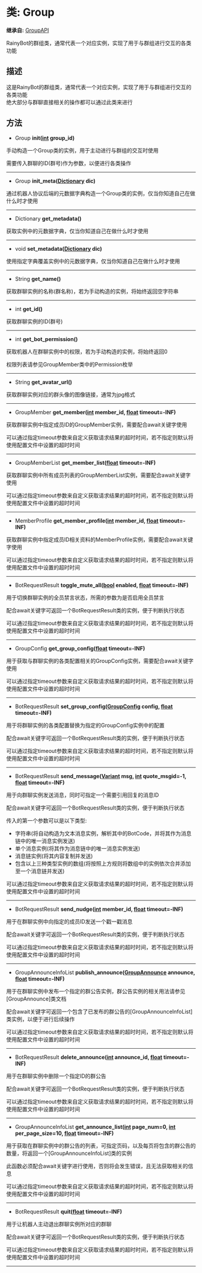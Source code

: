 # 类: Group  
  
**继承自:** [GroupAPI](https://docs.godotengine.org/en/latest/classes/class_groupapi.html)  
  
RainyBot的群组类，通常代表一个对应实例，实现了用于与群组进行交互的各类功能  
  
## 描述  
  
这是RainyBot的群组类，通常代表一个对应实例，实现了用于与群组进行交互的各类功能   
绝大部分与群聊直接相关的操作都可以通过此类来进行  
  
## 方法 
  
- Group **init([int](https://docs.godotengine.org/en/latest/classes/class_int.html) group_id)**  
  
手动构造一个Group类的实例，用于主动进行与群组的交互时使用   
  
需要传入群聊的ID(群号)作为参数，以便进行各类操作  
  
---  
  
- Group **init_meta([Dictionary](https://docs.godotengine.org/en/latest/classes/class_dictionary.html) dic)**  
  
通过机器人协议后端的元数据字典构造一个Group类的实例，仅当你知道自己在做什么时才使用  
  
---  
  
- Dictionary **get_metadata()**  
  
获取实例中的元数据字典，仅当你知道自己在做什么时才使用  
  
---  
  
- void **set_metadata([Dictionary](https://docs.godotengine.org/en/latest/classes/class_dictionary.html) dic)**  
  
使用指定字典覆盖实例中的元数据字典，仅当你知道自己在做什么时才使用  
  
---  
  
- String **get_name()**  
  
获取群聊实例的名称(群名称)，若为手动构造的实例，将始终返回空字符串  
  
---  
  
- int **get_id()**  
  
获取群聊实例的ID(群号)  
  
---  
  
- int **get_bot_permission()**  
  
获取机器人在群聊实例中的权限，若为手动构造的实例，将始终返回0   
  
权限列表请参见GroupMember类中的Permission枚举  
  
---  
  
- String **get_avatar_url()**  
  
获取群聊实例对应的群头像的图像链接，通常为jpg格式  
  
---  
  
- GroupMember **get_member([int](https://docs.godotengine.org/en/latest/classes/class_int.html) member_id, [float](https://docs.godotengine.org/en/latest/classes/class_float.html) timeout=-INF)**  
  
获取群聊实例中指定成员ID的GroupMember实例，需要配合await关键字使用   
  
可以通过指定timeout参数来自定义获取请求结果的超时时间，若不指定则默认将使用配置文件中设置的超时时间  
  
---  
  
- GroupMemberList **get_member_list([float](https://docs.godotengine.org/en/latest/classes/class_float.html) timeout=-INF)**  
  
获取群聊实例中所有成员列表的GroupMemberList实例，需要配合await关键字使用   
  
可以通过指定timeout参数来自定义获取请求结果的超时时间，若不指定则默认将使用配置文件中设置的超时时间  
  
---  
  
- MemberProfile **get_member_profile([int](https://docs.godotengine.org/en/latest/classes/class_int.html) member_id, [float](https://docs.godotengine.org/en/latest/classes/class_float.html) timeout=-INF)**  
  
获取群聊实例中指定成员ID相关资料的MemberProfile实例，需要配合await关键字使用   
  
可以通过指定timeout参数来自定义获取请求结果的超时时间，若不指定则默认将使用配置文件中设置的超时时间  
  
---  
  
- BotRequestResult **toggle_mute_all([bool](https://docs.godotengine.org/en/latest/classes/class_bool.html) enabled, [float](https://docs.godotengine.org/en/latest/classes/class_float.html) timeout=-INF)**  
  
用于切换群聊实例的全员禁言状态，所需的参数为是否启用全员禁言   
  
配合await关键字可返回一个BotRequestResult类的实例，便于判断执行状态   
  
可以通过指定timeout参数来自定义获取请求结果的超时时间，若不指定则默认将使用配置文件中设置的超时时间  
  
---  
  
- GroupConfig **get_group_config([float](https://docs.godotengine.org/en/latest/classes/class_float.html) timeout=-INF)**  
  
用于获取与群聊实例的各类配置相关的GroupConfig实例，需要配合await关键字使用   
  
可以通过指定timeout参数来自定义获取请求结果的超时时间，若不指定则默认将使用配置文件中设置的超时时间  
  
---  
  
- BotRequestResult **set_group_config([GroupConfig](https://docs.godotengine.org/en/latest/classes/class_groupconfig.html) config, [float](https://docs.godotengine.org/en/latest/classes/class_float.html) timeout=-INF)**  
  
用于将群聊实例的各类配置替换为指定的GroupConfig实例中的配置   
  
配合await关键字可返回一个BotRequestResult类的实例，便于判断执行状态   
  
可以通过指定timeout参数来自定义获取请求结果的超时时间，若不指定则默认将使用配置文件中设置的超时时间  
  
---  
  
- BotRequestResult **send_message([Variant](https://docs.godotengine.org/en/latest/classes/class_variant.html) msg, [int](https://docs.godotengine.org/en/latest/classes/class_int.html) quote_msgid=-1, [float](https://docs.godotengine.org/en/latest/classes/class_float.html) timeout=-INF)**  
  
用于向群聊实例发送消息，同时可指定一个需要引用回复的消息ID   
  
配合await关键字可返回一个BotRequestResult类的实例，便于判断执行状态   
  
传入的第一个参数可以是以下类型:   
- 字符串(将自动构造为文本消息实例，解析其中的BotCode，并将其作为消息链中的唯一消息实例发送)   
- 单个消息实例(将其作为消息链中的唯一消息实例发送)   
- 消息链实例(将其内容复制并发送)   
- 包含以上三种类型实例的数组(将按照上方规则将数组中的实例依次合并添加至一个消息链并发送)   
  
可以通过指定timeout参数来自定义获取请求结果的超时时间，若不指定则默认将使用配置文件中设置的超时时间  
  
---  
  
- BotRequestResult **send_nudge([int](https://docs.godotengine.org/en/latest/classes/class_int.html) member_id, [float](https://docs.godotengine.org/en/latest/classes/class_float.html) timeout=-INF)**  
  
用于在群聊实例中向指定的成员ID发送一个戳一戳消息   
  
配合await关键字可返回一个BotRequestResult类的实例，便于判断执行状态   
  
可以通过指定timeout参数来自定义获取请求结果的超时时间，若不指定则默认将使用配置文件中设置的超时时间  
  
---  
  
- GroupAnnounceInfoList **publish_announce([GroupAnnounce](https://docs.godotengine.org/en/latest/classes/class_groupannounce.html) announce, [float](https://docs.godotengine.org/en/latest/classes/class_float.html) timeout=-INF)**  
  
用于在群聊实例中发布一个指定的群公告实例，群公告实例的相关用法请参见[GroupAnnounce]类文档   
  
配合await关键字可返回一个包含了已发布的群公告的[GroupAnnounceInfoList]类实例，以便于进行后续操作   
  
可以通过指定timeout参数来自定义获取请求结果的超时时间，若不指定则默认将使用配置文件中设置的超时时间  
  
---  
  
- BotRequestResult **delete_announce([int](https://docs.godotengine.org/en/latest/classes/class_int.html) announce_id, [float](https://docs.godotengine.org/en/latest/classes/class_float.html) timeout=-INF)**  
  
用于在群聊实例中删除一个指定ID的群公告   
  
配合await关键字可返回一个BotRequestResult类的实例，便于判断执行状态   
  
可以通过指定timeout参数来自定义获取请求结果的超时时间，若不指定则默认将使用配置文件中设置的超时时间  
  
---  
  
- GroupAnnounceInfoList **get_announce_list([int](https://docs.godotengine.org/en/latest/classes/class_int.html) page_num=0, [int](https://docs.godotengine.org/en/latest/classes/class_int.html) per_page_size=10, [float](https://docs.godotengine.org/en/latest/classes/class_float.html) timeout=-INF)**  
  
用于获取在群聊实例中的群公告的列表，可指定页码，以及每页将包含的群公告的数量，将返回一个[GroupAnnounceInfoList]类的实例   
  
此函数必须配合await关键字进行使用，否则将会发生错误，且无法获取相关的信息   
  
可以通过指定timeout参数来自定义获取请求结果的超时时间，若不指定则默认将使用配置文件中设置的超时时间  
  
---  
  
- BotRequestResult **quit([float](https://docs.godotengine.org/en/latest/classes/class_float.html) timeout=-INF)**  
  
用于让机器人主动退出群聊实例所对应的群聊   
  
配合await关键字可返回一个BotRequestResult类的实例，便于判断执行状态   
  
可以通过指定timeout参数来自定义获取请求结果的超时时间，若不指定则默认将使用配置文件中设置的超时时间  
  
---  
  

